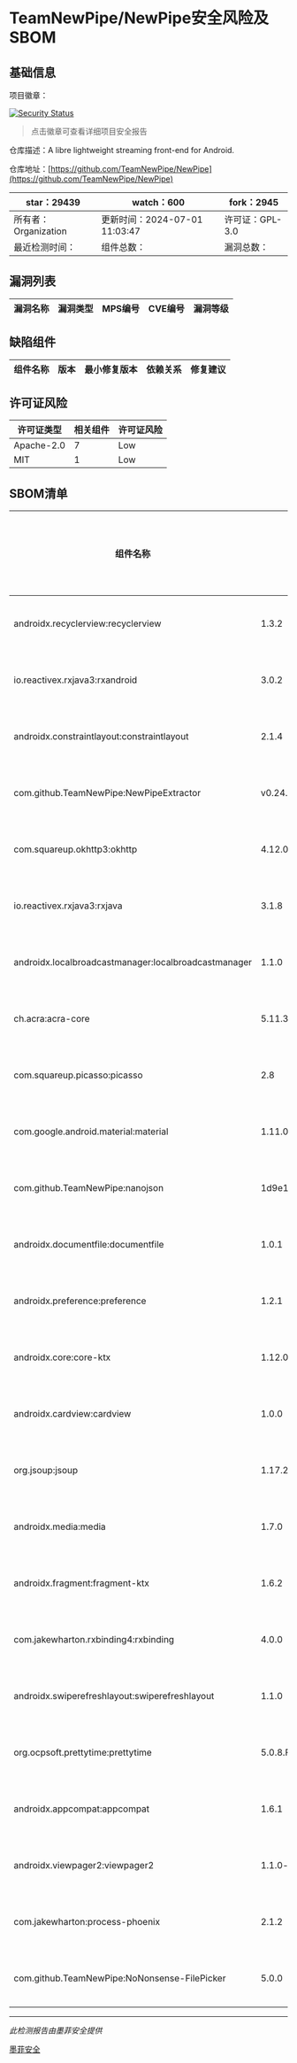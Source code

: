 # TeamNewPipe/NewPipe安全风险及SBOM

## 基础信息

项目徽章：

[![Security Status](https://www.murphysec.com/platform3/v31/badge/1807838198535970816.svg)](https://www.murphysec.com/console/report/1691510343439634432/1807838198535970816)

> 点击徽章可查看详细项目安全报告

仓库描述：A libre lightweight streaming front-end for Android.

仓库地址：[https://github.com/TeamNewPipe/NewPipe](https://github.com/TeamNewPipe/NewPipe)

| star：29439 | watch：600 | fork：2945 |
| ----------- | -------------- | ------------ |
| 所有者：Organization | 更新时间：2024-07-01 11:03:47 | 许可证：GPL-3.0 |
| 最近检测时间： | 组件总数： | 漏洞总数： |




## 漏洞列表

| 漏洞名称 | 漏洞类型 | MPS编号 | CVE编号 | 漏洞等级 |
| ------- | ------ | ------- | ------ | ----- |





## 缺陷组件

| 组件名称 | 版本 | 最小修复版本 | 依赖关系 | 修复建议 |
| -------- | ---- | ------------ | -------- | -------- |





## 许可证风险

| 许可证类型 | 相关组件 | 许可证风险 |
| ---------- | -------- | ---------- |
|Apache-2.0|7|Low|
|MIT|1|Low|




## SBOM清单

| 组件名称 | 组件版本 | 是否直接依赖 | 仓库 |
| -------- | -------- | ------------ | ---- |
|androidx.recyclerview:recyclerview|1.3.2|直接依赖|maven|
|io.reactivex.rxjava3:rxandroid|3.0.2|直接依赖|maven|
|androidx.constraintlayout:constraintlayout|2.1.4|直接依赖|maven|
|com.github.TeamNewPipe:NewPipeExtractor|v0.24.0|直接依赖|maven|
|com.squareup.okhttp3:okhttp|4.12.0|直接依赖|maven|
|io.reactivex.rxjava3:rxjava|3.1.8|直接依赖|maven|
|androidx.localbroadcastmanager:localbroadcastmanager|1.1.0|直接依赖|maven|
|ch.acra:acra-core|5.11.3|直接依赖|maven|
|com.squareup.picasso:picasso|2.8|直接依赖|maven|
|com.google.android.material:material|1.11.0|直接依赖|maven|
|com.github.TeamNewPipe:nanojson|1d9e1aea9049fc9f85e68b43ba39fe7be1c1f751|直接依赖|maven|
|androidx.documentfile:documentfile|1.0.1|直接依赖|maven|
|androidx.preference:preference|1.2.1|直接依赖|maven|
|androidx.core:core-ktx|1.12.0|直接依赖|maven|
|androidx.cardview:cardview|1.0.0|直接依赖|maven|
|org.jsoup:jsoup|1.17.2|直接依赖|maven|
|androidx.media:media|1.7.0|直接依赖|maven|
|androidx.fragment:fragment-ktx|1.6.2|直接依赖|maven|
|com.jakewharton.rxbinding4:rxbinding|4.0.0|直接依赖|maven|
|androidx.swiperefreshlayout:swiperefreshlayout|1.1.0|直接依赖|maven|
|org.ocpsoft.prettytime:prettytime|5.0.8.Final|直接依赖|maven|
|androidx.appcompat:appcompat|1.6.1|直接依赖|maven|
|androidx.viewpager2:viewpager2|1.1.0-beta02|直接依赖|maven|
|com.jakewharton:process-phoenix|2.1.2|直接依赖|maven|
|com.github.TeamNewPipe:NoNonsense-FilePicker|5.0.0|直接依赖|maven|


------

*此检测报告由墨菲安全提供*

[墨菲安全](www.murphysec.com)
